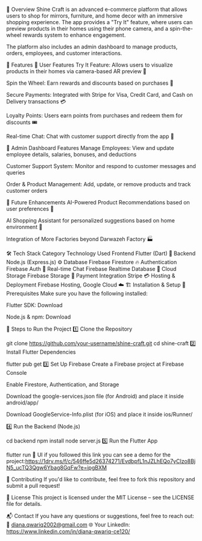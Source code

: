📌 Overview
Shine Craft is an advanced e-commerce platform that allows users to shop for mirrors, furniture, and home decor with an immersive shopping experience. The app provides a "Try It" feature, where users can preview products in their homes using their phone camera, and a spin-the-wheel rewards system to enhance engagement.

The platform also includes an admin dashboard to manage products, orders, employees, and customer interactions.

🚀 Features
🔹 User Features
Try It Feature: Allows users to visualize products in their homes via camera-based AR preview 📸

Spin the Wheel: Earn rewards and discounts based on purchases 🎰

Secure Payments: Integrated with Stripe for Visa, Credit Card, and Cash on Delivery transactions 💳

Loyalty Points: Users earn points from purchases and redeem them for discounts 🎟️

Real-time Chat: Chat with customer support directly from the app 💬

🔹 Admin Dashboard Features
Manage Employees: View and update employee details, salaries, bonuses, and deductions

Customer Support System: Monitor and respond to customer messages and queries

Order & Product Management: Add, update, or remove products and track customer orders

🔹 Future Enhancements
AI-Powered Product Recommendations based on user preferences 🤖

AI Shopping Assistant for personalized suggestions based on home environment 🏡

Integration of More Factories beyond Darwazeh Factory 🏭

🛠️ Tech Stack
Category	Technology Used
Frontend	Flutter (Dart) 📱
Backend	Node.js (Express.js) ⚙️
Database	Firebase Firestore 🔥
Authentication	Firebase Auth 🔐
Real-time Chat	Firebase Realtime Database 💬
Cloud Storage	Firebase Storage 📂
Payment Integration	Stripe 💳
Hosting & Deployment	Firebase Hosting, Google Cloud ☁️
🏗️ Installation & Setup
🔹 Prerequisites
Make sure you have the following installed:

Flutter SDK: Download

Node.js & npm: Download

🔹 Steps to Run the Project
1️⃣ Clone the Repository

git clone https://github.com/your-username/shine-craft.git
cd shine-craft
2️⃣ Install Flutter Dependencies

flutter pub get
3️⃣ Set Up Firebase
Create a Firebase project at Firebase Console

Enable Firestore, Authentication, and Storage

Download the google-services.json file (for Android) and place it inside android/app/

Download GoogleService-Info.plist (for iOS) and place it inside ios/Runner/

4️⃣ Run the Backend (Node.js)

cd backend
npm install
node server.js
5️⃣ Run the Flutter App

flutter run
🎨 UI 
if you followed this link you can see a demo for the project:https://1drv.ms/f/c/546ffe5d26374271/EvdbpfL1nJZLhEQo7yCIzo8BjN5_ucTQ3Qgw6Ybag8GqFw?e=ipgBXM

🤝 Contributing
If you'd like to contribute, feel free to fork this repository and submit a pull request!

📜 License
This project is licensed under the MIT License – see the LICENSE file for details.

📬 Contact
If you have any questions or suggestions, feel free to reach out:
📧 diana.qwariq2002@gmail.com
🌐 Your LinkedIn: https://www.linkedin.com/in/diana-qwariq-ce120/
